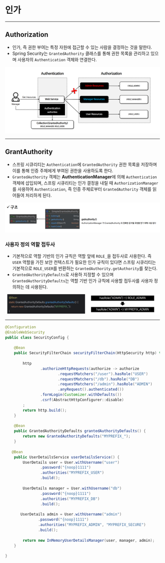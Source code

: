 # 인가

---

## Authorization

- 인가, 즉 권한 부여는 특정 자원에 접근할 수 있는 사람을 결정하는 것을 말한다.
- Spring Security는 `GrantedAuthority` 클래스를 통해 권한 목록을 관리하고 있으며 사용자의 `Authentication` 객체와 연결한다.

![img.png](image/img.png)

---

## GrantAuthority

- 스프링 시큐리티는 `Authentication`에 `GrantedAuthority` 권한 목록을 저장하며 이를 통해 인증 주체에게 부여된 권한을 사용하도록 한다.
- `GrantedAuthority` 객체는 **AuthenticationManager**에 의해 `Authentication` 객체에 삽입되며, 스프링 시큐리티는 인가 결정을 내릴 때 `AuthorizationManager`를 사용하여
    `Authentication`, 즉 인증 주체로부터 `GrantedAuthority` 객체를 읽어들여 처리하게 된다.

![img_1.png](image/img_1.png)

### 사용자 정의 역할 접두사

- 기본적으로 역할 기반의 인가 규칙은 역할 앞에 `ROLE_`을 접두사로 사용한다. 즉 `USER` 역할을 가진 보안 컨텍스트가 필요한 인가 규칙이 있다면 스프링 시큐리티는 기본적으로
 `ROLE_USER`를 반환하는 `GrantedAuthority.getAuthority`를 찾는다.
- `GrantedAuthorityDefaults`로 사용하 지정할 수 있으며 `GrantedAuthorityDefaults`는 역할 기반 인가 규칙에 사용할 접두사를 사용자 정의하는 데 사용된다.

![img_2.png](image/img_2.png)

---

```java
@Configuration
@EnableWebSecurity
public class SecurityConfig {

    @Bean
    public SecurityFilterChain securityFilterChain(HttpSecurity http) throws Exception {

        http
                .authorizeHttpRequests(authorize -> authorize
                        .requestMatchers("/user").hasRole("USER")
                        .requestMatchers("/db").hasRole("DB")
                        .requestMatchers("/admin").hasRole("ADMIN")
                        .anyRequest().authenticated())
                .formLogin(Customizer.withDefaults())
                .csrf(AbstractHttpConfigurer::disable)
        ;
        return http.build();
    }

    @Bean
    public GrantedAuthorityDefaults grantedAuthorityDefaults() {
        return new GrantedAuthorityDefaults("MYPREFIX_");
    }

   @Bean
    public UserDetailsService userDetailsService() {
        UserDetails user = User.withUsername("user")
                .password("{noop}1111")
                .authorities("MYPREFIX_USER")
                .build();

        UserDetails manager = User.withUsername("db")
                .password("{noop}1111")
                .authorities("MYPREFIX_DB")
                .build();

       UserDetails admin = User.withUsername("admin")
               .password("{noop}1111")
               .authorities("MYPREFIX_ADMIN", "MYPREFIX_SECURE")
               .build();

        return new InMemoryUserDetailsManager(user, manager, admin);
    }

}
```